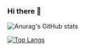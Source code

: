### Hi there 👋

<!--
**AhmedDawoud3/AhmedDawoud3** is a ✨ _special_ ✨ repository because its `README.md` (this file) appears on your GitHub profile.

Here are some ideas to get you started:

- 🔭 I’m currently working on ...
- 🌱 I’m currently learning ...
- 👯 I’m looking to collaborate on ...
- 🤔 I’m looking for help with ...
- 💬 Ask me about ...
- 📫 How to reach me: ...
- 😄 Pronouns: ...
- ⚡ Fun fact: ...
-->
![Anurag's GitHub stats](https://github-readme-stats.vercel.app/api?username=AhmedDawoud3&count_private=true&show_icons=true&theme=radical)


[![Top Langs](https://github-readme-stats.vercel.app/api/top-langs/?username=AhmedDawoud3&theme=radical)](https://github.com/anuraghazra/github-readme-stats)


<!-- [![willianrod's wakatime stats](https://github-readme-stats.vercel.app/api/wakatime?username=AhmedDawoud3)](https://github.com/anuraghazra/github-readme-stats) -->
